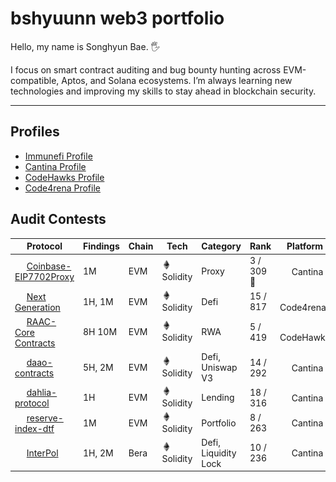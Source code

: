 # bshyuunn web3 portfolio
Hello, my name is Songhyun Bae. 🖐️

I focus on smart contract auditing and bug bounty hunting across EVM-compatible, Aptos, and Solana ecosystems. I’m always learning new technologies and improving my skills to stay ahead in blockchain security.



---

## Profiles
- [Immunefi Profile](https://immunefi.com/profile/hyuunn/)
- [Cantina Profile](https://cantina.xyz/u/songhyun)
- [CodeHawks Profile](https://profiles.cyfrin.io/u/bshyuunn)
- [Code4rena Profile](https://code4rena.com/@hyuunn)

## Audit Contests
| Protocol | Findings | Chain | Tech | Category | Rank | Platform | Data |
| --- | --- | --- | --- | --- | --- | --- | --- |
| <img src="https://cantina.xyz/_next/image?url=https%3A%2F%2Fimagedelivery.net%2Fwtv4_V7VzVsxpAFaxzmpbw%2F32f837aa-461f-42b4-5c99-2aa6599cf500%2Fpublic&w=256&q=75" width=15 height=15> [Coinbase-EIP7702Proxy](https://cantina.xyz/competitions/b0a948cd-c861-4807-b36e-d680d82598bf) | 1M | EVM | <img src="./images/solidity.ico" width=15 height=15> Solidity | Proxy | 3 / 309 🥉 | <img src="./images/cantina.ico" width=15 height=15> Cantina | Mar 2025 |
| <img src="https://code4rena.com/_next/image?url=https%3A%2F%2Fcode4-api-v0-public-storage.s3.us-east-1.amazonaws.com%2Fupload-VQrREFRqdQP&w=256&q=75" width=15 height=15> [Next Generation](https://code4rena.com/audits/2025-01-next-generation) | 1H, 1M | EVM | <img src="./images/solidity.ico" width=15 height=15> Solidity | Defi | 15 / 817 | <img src="./images/code4rena.ico" width=15 height=15> Code4rena | Feb 2025 |
| <img src="https://res.cloudinary.com/droqoz7lg/image/upload/q_90/dpr_2.0/c_fill,g_auto,h_320,w_320/f_auto/v1/company/eecc6ekr2ylkcbjjghni?_a=DATAg1AAZAA0" width=15 height=15> [RAAC-Core Contracts](https://codehawks.cyfrin.io/c/2025-02-raac) | 8H 10M | EVM | <img src="./images/solidity.ico" width=15 height=15> Solidity | RWA | 5 / 419 | <img src="./images/codehawks.ico" width=15 height=15> CodeHawks  | Feb 2025 |
| <img src="https://cantina.xyz/_next/image?url=https%3A%2F%2Fimagedelivery.net%2Fwtv4_V7VzVsxpAFaxzmpbw%2F4ed67954-dfb7-4c1d-817f-a3669b396f00%2Fpublic&w=256&q=75" width=15 height=15> [daao-contracts](https://cantina.xyz/competitions/bd43bdd1-bc7f-473b-96c0-d35d37f3db33) | 5H, 2M | EVM | <img src="./images/solidity.ico" width=15 height=15> Solidity | Defi, Uniswap V3 | 14 / 292 | <img src="./images/cantina.ico" width=15 height=15> Cantina | Jan 2025 |
| <img src="https://cantina.xyz/_next/image?url=https%3A%2F%2Fimagedelivery.net%2Fwtv4_V7VzVsxpAFaxzmpbw%2Fdcfb9999-f4e6-4201-d64d-f31bfffdfa00%2Fpublic&w=256&q=75" width=15 height=15> [dahlia-protocol](https://cantina.xyz/competitions/691ce303-f137-437a-bf34-aef87dfe983b) | 1H | EVM | <img src="./images/solidity.ico" width=15 height=15> Solidity | Lending | 18 / 316 | <img src="./images/cantina.ico" width=15 height=15> Cantina | Feb 2025 |
| <img src="https://cantina.xyz/_next/image?url=https%3A%2F%2Fimagedelivery.net%2Fwtv4_V7VzVsxpAFaxzmpbw%2F9b09e384-f489-4960-ce29-ed0ba1bd6400%2Fpublic&w=256&q=75" width=15 height=15> [reserve-index-dtf](https://cantina.xyz/competitions/9dfca0bc-a7bf-482e-a3df-4eb861f55c4f) | 1M | EVM | <img src="./images/solidity.ico" width=15 height=15> Solidity | Portfolio | 8 / 263 | <img src="./images/cantina.ico" width=15 height=15> Cantina | Jan 2025 |
| <img src="https://cantina.xyz/_next/image?url=https%3A%2F%2Fimagedelivery.net%2Fwtv4_V7VzVsxpAFaxzmpbw%2Fc3ebbed9-6d4e-467f-8af6-5a9f3d781500%2Fpublic&w=256&q=75" width=15 height=15> [InterPol](https://cantina.xyz/competitions/55023131-27df-44e4-af46-bec298d0fa8e) | 1H, 2M | Bera | <img src="./images/solidity.ico" width=15 height=15> Solidity | Defi, Liquidity Lock | 10 / 236 | <img src="./images/cantina.ico" width=15 height=15> Cantina | Dec 2024 |
